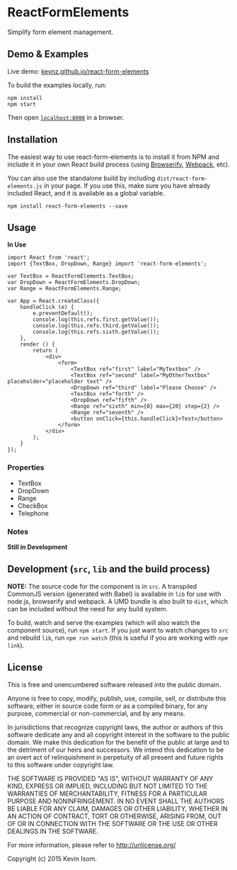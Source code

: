 # ReactFormElements

Simplify form element management.


## Demo & Examples

Live demo: [kevnz.github.io/react-form-elements](http://kevnz.github.io/react-form-elements/)

To build the examples locally, run:

```
npm install
npm start
```

Then open [`localhost:8000`](http://localhost:8000) in a browser.


## Installation

The easiest way to use react-form-elements is to install it from NPM and include it in your own React build process (using [Browserify](http://browserify.org), [Webpack](http://webpack.github.io/), etc).

You can also use the standalone build by including `dist/react-form-elements.js` in your page. If you use this, make sure you have already included React, and it is available as a global variable.

```
npm install react-form-elements --save
```


## Usage

__In Use__

```
import React from 'react';
import {TextBox, DropDown, Range} import 'react-form-elements';

var TextBox = ReactFormElements.TextBox;
var DropDown = ReactFormElements.DropDown;
var Range = ReactFormElements.Range;

var App = React.createClass({
    handleClick (e) {
        e.preventDefault();
        console.log(this.refs.first.getValue());
        console.log(this.refs.third.getValue());
        console.log(this.refs.sixth.getValue());
    },
    render () {
        return (
            <div>
                <form>
                    <TextBox ref="first" label="MyTextbox" />
                    <TextBox ref="second" label="MyOtherTextbox" placeholder="placeholder text" />
                    <DropDown ref="third" label="Please Choose" />
                    <TextBox ref="forth" />
                    <DropDown ref="fifth" />
                    <Range ref="sixth" min={0} max={20} step={2} />
                    <Range ref="seventh" />
                    <button onClick={this.handleClick}>Test</button>
                </form>
            </div>
        );
    }
});
```

### Properties

* TextBox
* DropDown
* Range
* CheckBox
* Telephone

### Notes

__Still in Development__


## Development (`src`, `lib` and the build process)

**NOTE:** The source code for the component is in `src`. A transpiled CommonJS version (generated with Babel) is available in `lib` for use with node.js, browserify and webpack. A UMD bundle is also built to `dist`, which can be included without the need for any build system.

To build, watch and serve the examples (which will also watch the component source), run `npm start`. If you just want to watch changes to `src` and rebuild `lib`, run `npm run watch` (this is useful if you are working with `npm link`).

## License

This is free and unencumbered software released into the public domain.

Anyone is free to copy, modify, publish, use, compile, sell, or
distribute this software, either in source code form or as a compiled
binary, for any purpose, commercial or non-commercial, and by any
means.

In jurisdictions that recognize copyright laws, the author or authors
of this software dedicate any and all copyright interest in the
software to the public domain. We make this dedication for the benefit
of the public at large and to the detriment of our heirs and
successors. We intend this dedication to be an overt act of
relinquishment in perpetuity of all present and future rights to this
software under copyright law.

THE SOFTWARE IS PROVIDED "AS IS", WITHOUT WARRANTY OF ANY KIND,
EXPRESS OR IMPLIED, INCLUDING BUT NOT LIMITED TO THE WARRANTIES OF
MERCHANTABILITY, FITNESS FOR A PARTICULAR PURPOSE AND NONINFRINGEMENT.
IN NO EVENT SHALL THE AUTHORS BE LIABLE FOR ANY CLAIM, DAMAGES OR
OTHER LIABILITY, WHETHER IN AN ACTION OF CONTRACT, TORT OR OTHERWISE,
ARISING FROM, OUT OF OR IN CONNECTION WITH THE SOFTWARE OR THE USE OR
OTHER DEALINGS IN THE SOFTWARE.

For more information, please refer to <http://unlicense.org/>


Copyright (c) 2015 Kevin Isom.

